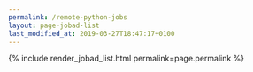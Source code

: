 ```yaml
---
permalink: /remote-python-jobs
layout: page-jobad-list
last_modified_at: 2019-03-27T18:47:17+0100
---
```

{% include render_jobad_list.html permalink=page.permalink %}
